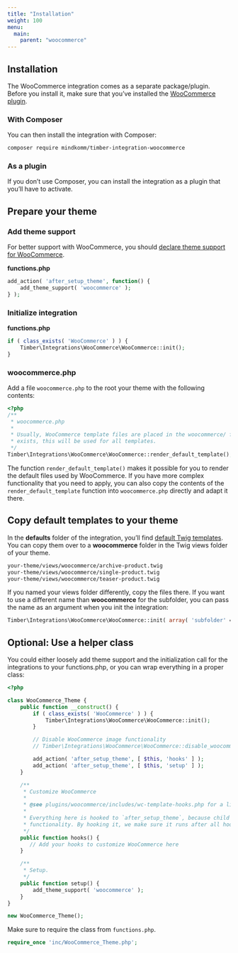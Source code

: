 ```yaml
---
title: "Installation"
weight: 100
menu:
  main:
    parent: "woocommerce"
---
```


## Installation

The WooCommerce integration comes as a separate package/plugin. Before you install it, make sure that you’ve installed the [WooCommerce plugin](https://wordpress.org/plugins/woocommerce/).

### With Composer

You can then install the integration with Composer:

```bash
composer require mindkomm/timber-integration-woocommerce
```

### As a plugin

If you don’t use Composer, you can install the integration as a plugin that you’ll have to activate.

## Prepare your theme

### Add theme support

For better support with WooCommerce, you should [declare theme support for WooCommerce](https://github.com/woocommerce/woocommerce/wiki/Declaring-WooCommerce-support-in-themes). 

**functions.php**

```php
add_action( 'after_setup_theme', function() {
    add_theme_support( 'woocommerce' );
} );
```

### Initialize integration

**functions.php**

```php
if ( class_exists( 'WooCommerce' ) ) {
    Timber\Integrations\WooCommerce\WooCommerce::init();
}
```

### woocommerce.php

Add a file `woocommerce.php` to the root your theme with the following contents:

```php
<?php
/**
 * woocommerce.php
 *
 * Usually, WooCommerce template files are placed in the woocommerce/ folder of the theme. If a woocommerce.php file
 * exists, this will be used for all templates.
 */
Timber\Integrations\WooCommerce\WooCommerce::render_default_template();
```

The function `render_default_template()` makes it possible for you to render the default files used by WooCommerce. If you have more complex functionality that you need to apply, you can also copy the contents of the `render_default_template` function into `woocommerce.php` directly and adapt it there.

## Copy default templates to your theme

In the **defaults** folder of the integration, you’ll find [default Twig templates](https://github.com/MINDKomm/timber-integration-woocommerce/tree/master/defaults). You can copy them over to a **woocommerce** folder in the Twig views folder of your theme.

```txt
your-theme/views/woocommerce/archive-product.twig
your-theme/views/woocommerce/single-product.twig
your-theme/views/woocommerce/teaser-product.twig
```

If you named your views folder differently, copy the files there. If you want to use a different name than **woocommerce** for the subfolder, you can pass the name as an argument when you init the integration:

```php
Timber\Integrations\WooCommerce\WooCommerce::init( array( 'subfolder' => 'woo' ) );
```

## Optional: Use a helper class

You could either loosely add theme support and the initialization call for the integrations to your functions.php, or you can wrap everything in a proper class:

```php
<?php

class WooCommerce_Theme {
    public function __construct() {
        if ( class_exists( 'WooCommerce' ) ) {
            Timber\Integrations\WooCommerce\WooCommerce::init();
        }

        // Disable WooCommerce image functionality
        // Timber\Integrations\WooCommerce\WooCommerce::disable_woocommerce_images();

        add_action( 'after_setup_theme', [ $this, 'hooks' ] );
        add_action( 'after_setup_theme', [ $this, 'setup' ] );
    }

    /**
     * Customize WooCommerce
     *
     * @see plugins/woocommerce/includes/wc-template-hooks.php for a list of actions.
     *
     * Everything here is hooked to `after_setup_theme`, because child theme functionality runs before parent theme
     * functionality. By hooking it, we make sure it runs after all hooks in the parent theme were registered.
     */
    public function hooks() {
       // Add your hooks to customize WooCommerce here
    }

    /**
     * Setup.
     */
    public function setup() {
        add_theme_support( 'woocommerce' );
    }
}

new WooCommerce_Theme();
```

Make sure to require the class from `functions.php`.

```php
require_once 'inc/WooCommerce_Theme.php';
```
